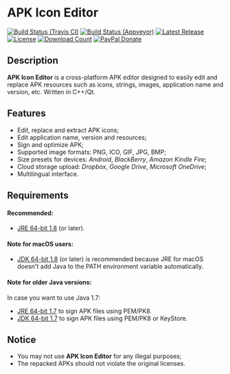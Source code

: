 # APK Icon Editor

[![Build Status (Travis CI)](https://travis-ci.org/kefir500/apk-icon-editor.svg?branch=master)](https://travis-ci.org/kefir500/apk-icon-editor/builds)
[![Build Status (Appveyor)](https://ci.appveyor.com/api/projects/status/github/kefir500/apk-icon-editor?branch=master&svg=true)](https://ci.appveyor.com/project/kefir500/apk-icon-editor/history)
[![Latest Release](https://img.shields.io/github/release/kefir500/apk-icon-editor.svg?maxAge=86400)](https://github.com/kefir500/apk-icon-editor/releases/latest)
[![License](https://img.shields.io/badge/license-GPLv3-blue.svg?maxAge=2592000)](https://raw.githubusercontent.com/kefir500/apk-icon-editor/master/LICENSE)
[![Download Count](https://img.shields.io/github/downloads/kefir500/apk-icon-editor/total.svg?maxAge=86400)](https://github.com/kefir500/apk-icon-editor/releases)
[![PayPal Donate](https://img.shields.io/badge/donate-PayPal-orange.svg?logo=paypal)](https://www.paypal.me/kefir500)

## Description
**APK Icon Editor** is a cross-platform APK editor designed to easily edit and replace APK resources such as icons, strings, images, application name and version, etc. Written in C++/Qt.

## Features
- Edit, replace and extract APK icons;
- Edit application name, version and resources;
- Sign and optimize APK;
- Supported image formats: PNG, ICO, GIF, JPG, BMP;
- Size presets for devices: *Android*, *BlackBerry*, *Amazon Kindle Fire*;
- Cloud storage upload: *Dropbox*, *Google Drive*, *Microsoft OneDrive*;
- Multilingual interface.

## Requirements
#### Recommended:
- [JRE 64-bit 1.8](https://www.java.com/en/download/manual.jsp) (or later).
#### Note for macOS users:
- [JDK 64-bit 1.8](https://www.oracle.com/technetwork/java/javase/downloads/jdk8-downloads-2133151.html) (or later) is recommended because JRE for macOS doesn't add Java to the PATH environment variable automatically.
#### Note for older Java versions:
In case you want to use Java 1.7:
- [JRE 64-bit 1.7](https://www.oracle.com/technetwork/java/javase/downloads/java-archive-downloads-javase7-521261.html) to sign APK files using PEM/PK8.
- [JDK 64-bit 1.7](https://www.oracle.com/technetwork/java/javase/downloads/java-archive-downloads-javase7-521261.html) to sign APK files using PEM/PK8 or KeyStore.

## Notice
- You may not use **APK Icon Editor** for any illegal purposes;
- The repacked APKs should not violate the original licenses.
